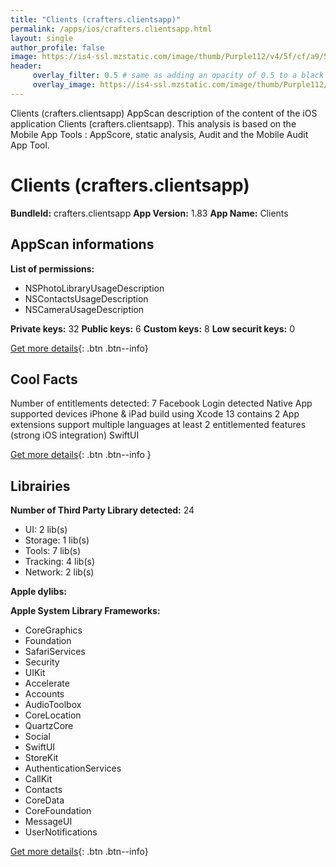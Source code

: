 ```yaml
---
title: "Clients (crafters.clientsapp)"
permalink: /apps/ios/crafters.clientsapp.html
layout: single
author_profile: false
image: https://is4-ssl.mzstatic.com/image/thumb/Purple112/v4/5f/cf/a9/5fcfa9e7-c7d4-3a74-7d5b-108c85c5c824/AppIcon-1x_U007emarketing-0-7-0-85-220.png/512x512bb.jpg
header: 
     overlay_filter: 0.5 # same as adding an opacity of 0.5 to a black background
     overlay_image: https://is4-ssl.mzstatic.com/image/thumb/Purple112/v4/5f/cf/a9/5fcfa9e7-c7d4-3a74-7d5b-108c85c5c824/AppIcon-1x_U007emarketing-0-7-0-85-220.png/512x512bb.jpg
---
```

Clients (crafters.clientsapp) AppScan description of the content of the iOS application Clients (crafters.clientsapp). This analysis is based on the Mobile App Tools : AppScore, static analysis, Audit and the Mobile Audit App Tool.

# Clients (crafters.clientsapp)

**BundleId:** crafters.clientsapp
**App Version:** 1.83
**App Name:** Clients


## AppScan informations 

**List of permissions:** 
- NSPhotoLibraryUsageDescription
- NSContactsUsageDescription
- NSCameraUsageDescription
  
  
**Private keys:** 32
**Public keys:** 6
**Custom keys:** 8
**Low securit keys:** 0
  
[Get more details](/pricing.html){: .btn .btn--info}

## Cool Facts

Number of entitlements detected: 7
Facebook Login detected
Native App
supported devices iPhone & iPad
build using Xcode 13
contains 2 App extensions
support multiple languages
at least 2 entitlemented features (strong iOS integration)
SwiftUI
  
[Get more details](/pricing.html){: .btn .btn--info }

## Librairies 
**Number of Third Party Library detected:** 24
- UI: 2 lib(s)
- Storage: 1 lib(s)
- Tools: 7 lib(s)
- Tracking: 4 lib(s)
- Network: 2 lib(s)


**Apple dylibs:**


**Apple System Library Frameworks:**
- CoreGraphics
- Foundation
- SafariServices
- Security
- UIKit
- Accelerate
- Accounts
- AudioToolbox
- CoreLocation
- QuartzCore
- Social
- SwiftUI
- StoreKit
- AuthenticationServices
- CallKit
- Contacts
- CoreData
- CoreFoundation
- MessageUI
- UserNotifications


  
[Get more details](/pricing.html){: .btn .btn--info}

